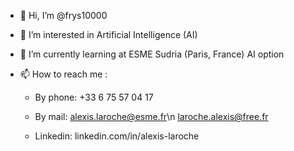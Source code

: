 - 👋 Hi, I’m @frys10000

- 👀 I’m interested in Artificial Intelligence (AI)

- 🌱 I’m currently learning at ESME Sudria (Paris, France) AI option 


- 📫 How to reach me :
    - By phone: 
        +33 6 75 57 04 17
 
    - By mail:
        alexis.laroche@esme.fr\n
        laroche.alexis@free.fr

    - Linkedin:
        linkedin.com/in/alexis-laroche
